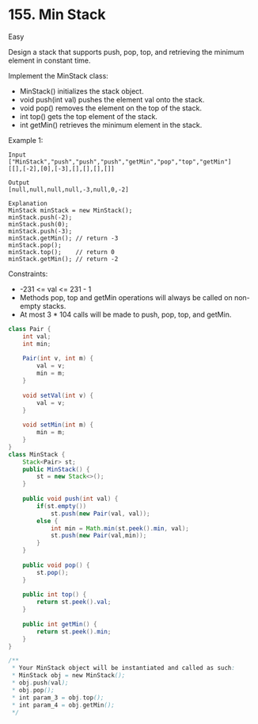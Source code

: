 # 155. Min Stack
Easy


Design a stack that supports push, pop, top, and retrieving the minimum element in constant time.

Implement the MinStack class:

- MinStack() initializes the stack object.
- void push(int val) pushes the element val onto the stack.
- void pop() removes the element on the top of the stack.
- int top() gets the top element of the stack.
- int getMin() retrieves the minimum element in the stack.
 

Example 1:
```
Input
["MinStack","push","push","push","getMin","pop","top","getMin"]
[[],[-2],[0],[-3],[],[],[],[]]

Output
[null,null,null,null,-3,null,0,-2]

Explanation
MinStack minStack = new MinStack();
minStack.push(-2);
minStack.push(0);
minStack.push(-3);
minStack.getMin(); // return -3
minStack.pop();
minStack.top();    // return 0
minStack.getMin(); // return -2
 ```

Constraints:

- -231 <= val <= 231 - 1
- Methods pop, top and getMin operations will always be called on non-empty stacks.
- At most 3 * 104 calls will be made to push, pop, top, and getMin.

```java
class Pair {
    int val;
    int min;
    
    Pair(int v, int m) {
        val = v;
        min = m;
    }
    
    void setVal(int v) {
        val = v;
    }
    
    void setMin(int m) {
        min = m;
    }
}
class MinStack {
    Stack<Pair> st;
    public MinStack() {
        st = new Stack<>();
    }
    
    public void push(int val) {
        if(st.empty())
            st.push(new Pair(val, val));
        else {
            int min = Math.min(st.peek().min, val);
            st.push(new Pair(val,min));
        }
    }
    
    public void pop() {
        st.pop();
    }
    
    public int top() {
        return st.peek().val;
    }
    
    public int getMin() {
        return st.peek().min;
    }
}

/**
 * Your MinStack object will be instantiated and called as such:
 * MinStack obj = new MinStack();
 * obj.push(val);
 * obj.pop();
 * int param_3 = obj.top();
 * int param_4 = obj.getMin();
 */
```
